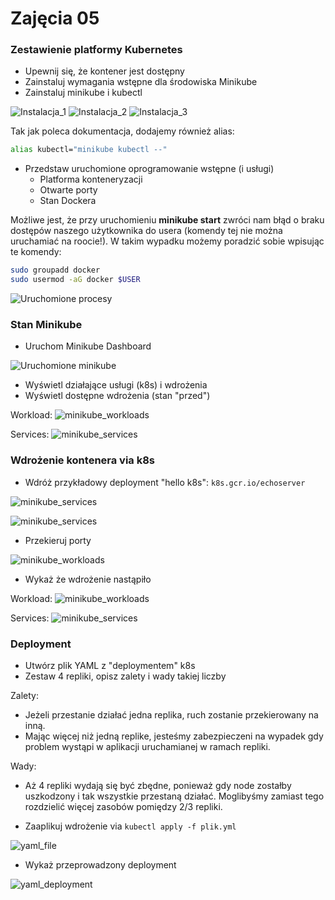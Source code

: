 # Zajęcia 05

### Zestawienie platformy Kubernetes

* Upewnij się, że kontener jest dostępny
* Zainstaluj wymagania wstępne dla środowiska Minikube
* Zainstaluj minikube i kubectl

![Instalacja_1](screenshots/1.PNG)
![Instalacja_2](screenshots/2.PNG)
![Instalacja_3](screenshots/3.PNG)

Tak jak poleca dokumentacja, dodajemy również alias:
```sh
alias kubectl="minikube kubectl --"
```


* Przedstaw uruchomione oprogramowanie wstępne (i usługi)
  * Platforma konteneryzacji
  * Otwarte porty
  * Stan Dockera

Możliwe jest, że przy uruchomieniu **minikube start** zwróci nam błąd o braku dostępów naszego użytkownika do usera (komendy tej nie można uruchamiać na roocie!). W takim wypadku możemy poradzić sobie wpisując te komendy:

```sh
sudo groupadd docker
sudo usermod -aG docker $USER
```

![Uruchomione procesy](screenshots/4.PNG)



### Stan Minikube
* Uruchom Minikube Dashboard

![Uruchomione minikube](screenshots/5.PNG)

* Wyświetl działające usługi (k8s) i wdrożenia
* Wyświetl dostępne wdrożenia (stan "przed")

Workload:
![minikube_workloads](screenshots/6.PNG)

Services:
![minikube_services](screenshots/7.PNG)


### Wdrożenie kontenera via k8s
* Wdróż przykładowy deployment "hello k8s": ```k8s.gcr.io/echoserver```

![minikube_services](screenshots/8.PNG)

![minikube_services](screenshots/9.PNG)


* Przekieruj porty

![minikube_workloads](screenshots/10.PNG)


* Wykaż że wdrożenie nastąpiło

Workload:
![minikube_workloads](screenshots/11.PNG)

Services:
![minikube_services](screenshots/12.PNG)



### Deployment
* Utwórz plik YAML z "deploymentem" k8s
* Zestaw 4 repliki, opisz zalety i wady takiej liczby

 Zalety:
 - Jeżeli przestanie działać jedna replika, ruch zostanie przekierowany na inną.
 - Mając więcej niż jedną replike, jesteśmy zabezpieczeni na wypadek gdy problem wystąpi w aplikacji uruchamianej w ramach repliki.

 Wady:
 - Aż 4 repliki wydają się być zbędne, ponieważ gdy node zostałby uszkodzony i tak wszystkie przestaną działać. Moglibyśmy zamiast tego rozdzielić więcej zasobów pomiędzy 2/3 repliki.

* Zaaplikuj wdrożenie via ```kubectl apply -f plik.yml```

![yaml_file](screenshots/13.PNG)

* Wykaż przeprowadzony deployment

![yaml_deployment](screenshots/14.PNG)
